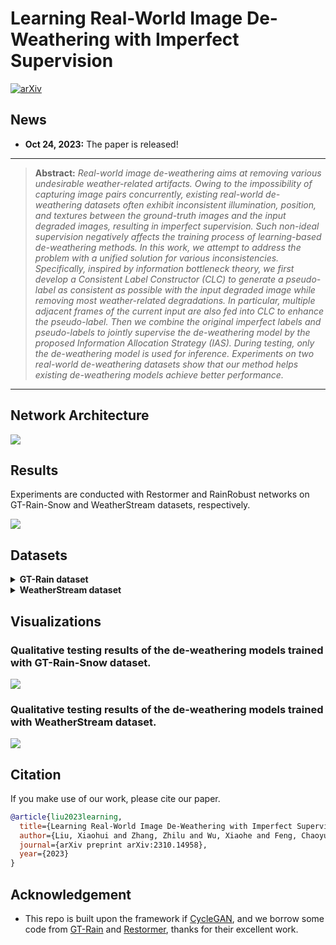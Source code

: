 # Learning Real-World Image De-Weathering with Imperfect Supervision
[![arXiv](https://img.shields.io/badge/arXiv-2305.13077-b31b1b.svg)](https://arxiv.org/abs/2310.14958)

## News
- **Oct 24, 2023:** The paper is released!

<hr />

> **Abstract:** *Real-world image de-weathering aims at removing various undesirable weather-related artifacts. Owing to the impossibility of capturing image pairs concurrently, existing real-world de-weathering datasets often exhibit inconsistent illumination, position, and textures between the ground-truth images and the input degraded images, resulting in imperfect supervision. Such non-ideal supervision negatively affects the training process of learning-based de-weathering methods. In this work, we attempt to address the problem with a unified solution for various inconsistencies. Specifically, inspired by information bottleneck theory, we first develop a Consistent Label Constructor (CLC) to generate a pseudo-label as consistent as possible with the input degraded image while removing most weather-related degradations. In particular, multiple adjacent frames of the current input are also fed into CLC to enhance the pseudo-label. Then we combine the original imperfect labels and pseudo-labels to jointly supervise the de-weathering model by the proposed Information Allocation Strategy (IAS). During testing, only the de-weathering model is used for inference. Experiments on two real-world de-weathering datasets show that our method helps existing de-weathering models achieve better performance.* 
<hr />

## Network Architecture

<img src = "https://i.imgur.com/ILyYCuw.png"> 

## Results
Experiments are conducted with Restormer and RainRobust networks on GT-Rain-Snow and WeatherStream datasets, respectively.

<img src = "https://i.imgur.com/2mheOWr.png"> 

## Datasets

<details>
<summary><b>GT-Rain dataset</b></summary>
Download the dataset from [here](https://drive.google.com/drive/folders/1NSRl954QPcGIgoyJa_VjQwh_gEaHWPb8).
</details>

<details>
<summary><b>WeatherStream dataset</b></summary>
Download the dataset from [here](https://drive.google.com/drive/folders/12Z9rBSTs0PPNHLieyU2vnCTzR6fOFLrT).
</details>

## Visualizations

### Qualitative testing results of the de-weathering models trained with GT-Rain-Snow dataset.
<img src = "https://i.imgur.com/BQfM8Di.png"> 

### Qualitative testing results of the de-weathering models trained with WeatherStream dataset.
<img src = "https://i.imgur.com/BQfM8Di.png"> 

## Citation
If you make use of our work, please cite our paper.
```bibtex
@article{liu2023learning,
  title={Learning Real-World Image De-Weathering with Imperfect Supervision},
  author={Liu, Xiaohui and Zhang, Zhilu and Wu, Xiaohe and Feng, Chaoyu and Wang, Xiaotao and LEI, LEI and Zuo, Wangmeng},
  journal={arXiv preprint arXiv:2310.14958},
  year={2023}
}
```

## Acknowledgement

- This repo is built upon the framework if [CycleGAN](https://github.com/junyanz/pytorch-CycleGAN-and-pix2pix), and we borrow some code from [GT-Rain](https://github.com/UCLA-VMG/GT-RAIN) and [Restormer](https://github.com/swz30/Restormer), thanks for their excellent work.